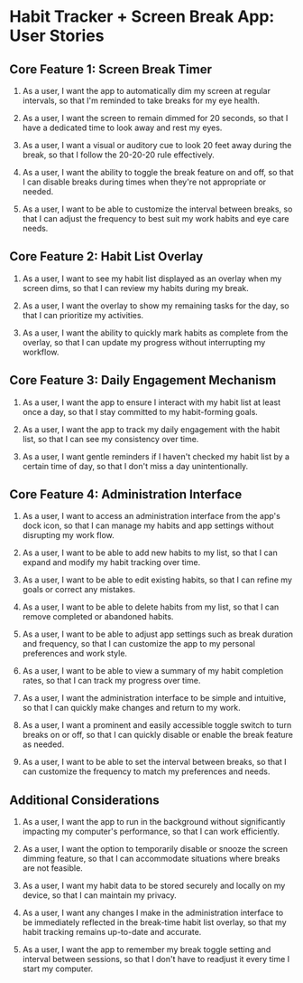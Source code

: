 # Habit Tracker + Screen Break App: User Stories

## Core Feature 1: Screen Break Timer

1. As a user, I want the app to automatically dim my screen at regular intervals, so that I'm reminded to take breaks for my eye health.

2. As a user, I want the screen to remain dimmed for 20 seconds, so that I have a dedicated time to look away and rest my eyes.

3. As a user, I want a visual or auditory cue to look 20 feet away during the break, so that I follow the 20-20-20 rule effectively.

4. As a user, I want the ability to toggle the break feature on and off, so that I can disable breaks during times when they're not appropriate or needed.

5. As a user, I want to be able to customize the interval between breaks, so that I can adjust the frequency to best suit my work habits and eye care needs.

## Core Feature 2: Habit List Overlay

1. As a user, I want to see my habit list displayed as an overlay when my screen dims, so that I can review my habits during my break.

2. As a user, I want the overlay to show my remaining tasks for the day, so that I can prioritize my activities.

3. As a user, I want the ability to quickly mark habits as complete from the overlay, so that I can update my progress without interrupting my workflow.

## Core Feature 3: Daily Engagement Mechanism

1. As a user, I want the app to ensure I interact with my habit list at least once a day, so that I stay committed to my habit-forming goals.

2. As a user, I want the app to track my daily engagement with the habit list, so that I can see my consistency over time.

3. As a user, I want gentle reminders if I haven't checked my habit list by a certain time of day, so that I don't miss a day unintentionally.

## Core Feature 4: Administration Interface

1. As a user, I want to access an administration interface from the app's dock icon, so that I can manage my habits and app settings without disrupting my work flow.

2. As a user, I want to be able to add new habits to my list, so that I can expand and modify my habit tracking over time.

3. As a user, I want to be able to edit existing habits, so that I can refine my goals or correct any mistakes.

4. As a user, I want to be able to delete habits from my list, so that I can remove completed or abandoned habits.

5. As a user, I want to be able to adjust app settings such as break duration and frequency, so that I can customize the app to my personal preferences and work style.

6. As a user, I want to be able to view a summary of my habit completion rates, so that I can track my progress over time.

7. As a user, I want the administration interface to be simple and intuitive, so that I can quickly make changes and return to my work.

8. As a user, I want a prominent and easily accessible toggle switch to turn breaks on or off, so that I can quickly disable or enable the break feature as needed.

9. As a user, I want to be able to set the interval between breaks, so that I can customize the frequency to match my preferences and needs.

## Additional Considerations

1. As a user, I want the app to run in the background without significantly impacting my computer's performance, so that I can work efficiently.

2. As a user, I want the option to temporarily disable or snooze the screen dimming feature, so that I can accommodate situations where breaks are not feasible.

3. As a user, I want my habit data to be stored securely and locally on my device, so that I can maintain my privacy.

4. As a user, I want any changes I make in the administration interface to be immediately reflected in the break-time habit list overlay, so that my habit tracking remains up-to-date and accurate.

5. As a user, I want the app to remember my break toggle setting and interval between sessions, so that I don't have to readjust it every time I start my computer.
